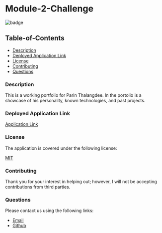 # Module-2-Challenge
  
![badge](https://img.shields.io/badge/license-mit-blue)
    
## Table-of-Contents

* [Description](#description)
* [Deployed Application Link](#deployed-application-link)  
* [License](#license)    
* [Contributing](#contributing)
* [Questions](#questions)
  
### Description

This is a working portfolio for Parin Thalangdee. In the portolio is a showcase of his personality, known technologies, and past projects.
  
### Deployed Application Link
  
[Application Link](https://parinthalangdee.github.io/Module-2-Challenge/)

### License

The application is covered under the following license:

[MIT](https://choosealicense.com/licenses/mit)
  
### Contributing
  
Thank you for your interest in helping out; however, I will not be accepting contributions from third parties.

### Questions

Please contact us using the following links:
  
- [Email](lotteman10@gmail.com)
- [Github](https://github.com/parinthalangdee)
